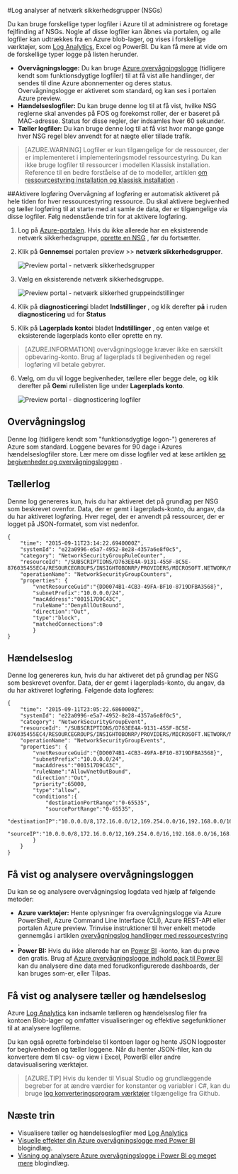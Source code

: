 <properties
   pageTitle="Overvåge handlinger, hændelser og tællere til NSGs | Microsoft Azure"
   description="Lær, hvordan du aktiverer tællere, begivenheder og drift hændelseslogføring i NSGs"
   services="virtual-network"
   documentationCenter="na"
   authors="jimdial"
   manager="carmonm"
   editor="tysonn"
   tags="azure-resource-manager"
/>
<tags
   ms.service="virtual-network"
   ms.devlang="na"
   ms.topic="article"
   ms.tgt_pltfrm="na"
   ms.workload="infrastructure-services"
   ms.date="07/14/2016"
   ms.author="jdial" />

#<a name="log-analytics-for-network-security-groups-nsgs"></a>Log analyser af netværk sikkerhedsgrupper (NSGs)

Du kan bruge forskellige typer logfiler i Azure til at administrere og foretage fejlfinding af NSGs. Nogle af disse logfiler kan åbnes via portalen, og alle logfiler kan udtrækkes fra en Azure blob-lager, og vises i forskellige værktøjer, som [Log Analytics](../log-analytics/log-analytics-azure-networking-analytics.md), Excel og PowerBI. Du kan få mere at vide om de forskellige typer logge på listen herunder.

- **Overvågningslogge:** Du kan bruge [Azure overvågningslogge](../monitoring-and-diagnostics/insights-debugging-with-events.md) (tidligere kendt som funktionsdygtige logfiler) til at få vist alle handlinger, der sendes til dine Azure abonnementer og deres status. Overvågningslogge er aktiveret som standard, og kan ses i portalen Azure preview.
- **Hændelseslogfiler:** Du kan bruge denne log til at få vist, hvilke NSG reglerne skal anvendes på FOS og forekomst roller, der er baseret på MAC-adresse. Status for disse regler, der indsamles hver 60 sekunder.
- **Tæller logfiler:** Du kan bruge denne log til at få vist hvor mange gange hver NSG regel blev anvendt for at nægte eller tillade trafik.

>[AZURE.WARNING] Logfiler er kun tilgængelige for de ressourcer, der er implementeret i implementeringsmodel ressourcestyring. Du kan ikke bruge logfiler til ressourcer i modellen Klassisk installation. Reference til en bedre forståelse af de to modeller, artiklen [om ressourcestyring installation og klassisk installation](../resource-manager-deployment-model.md) .

##<a name="enable-logging"></a>Aktivere logføring
Overvågning af logføring er automatisk aktiveret på hele tiden for hver ressourcestyring ressource. Du skal aktivere begivenhed og tæller logføring til at starte med at samle de data, der er tilgængelige via disse logfiler. Følg nedenstående trin for at aktivere logføring.

1.  Log på [Azure-portalen](https://portal.azure.com). Hvis du ikke allerede har en eksisterende netværk sikkerhedsgruppe, [oprette en NSG](virtual-networks-create-nsg-arm-ps.md) , før du fortsætter.

2.  Klik på **Gennemse**i portalen preview >> **netværk sikkerhedsgrupper**.

    ![Preview portal - netværk sikkerhedsgrupper](./media/virtual-network-nsg-manage-log/portal-enable1.png)

3. Vælg en eksisterende netværk sikkerhedsgruppe.

    ![Preview portal - netværk sikkerhed gruppeindstillinger](./media/virtual-network-nsg-manage-log/portal-enable2.png)

4. Klik på **diagnosticering**i bladet **Indstillinger** , og klik derefter **på** i ruden **diagnosticering** ud for **Status**
5. Klik på **Lagerplads konto**i bladet **Indstillinger** , og enten vælge et eksisterende lagerplads konto eller oprette en ny.  

>[AZURE.INFORMATION] overvågningslogge kræver ikke en særskilt opbevaring-konto. Brug af lagerplads til begivenheden og regel logføring vil betale gebyrer.

6. Vælg, om du vil logge begivenheder, tællere eller begge dele, og klik derefter på **Gem**i rullelisten lige under **Lagerplads konto**.

    ![Preview portal - diagnosticering logfiler](./media/virtual-network-nsg-manage-log/portal-enable3.png)

## <a name="audit-log"></a>Overvågningslog
Denne log (tidligere kendt som "funktionsdygtige logon-") genereres af Azure som standard.  Loggene bevares for 90 dage i Azures hændelseslogfiler store. Lær mere om disse logfiler ved at læse artiklen [se begivenheder og overvågningsloggen](../monitoring-and-diagnostics/insights-debugging-with-events.md) .

## <a name="counter-log"></a>Tællerlog
Denne log genereres kun, hvis du har aktiveret det på grundlag per NSG som beskrevet ovenfor. Data, der er gemt i lagerplads-konto, du angav, da du har aktiveret logføring. Hver regel, der er anvendt på ressourcer, der er logget på JSON-formatet, som vist nedenfor.

    {
        "time": "2015-09-11T23:14:22.6940000Z",
        "systemId": "e22a0996-e5a7-4952-8e28-4357a6e8f0c5",
        "category": "NetworkSecurityGroupRuleCounter",
        "resourceId": "/SUBSCRIPTIONS/D763EE4A-9131-455F-8C5E-876035455EC4/RESOURCEGROUPS/INSIGHTOBONRP/PROVIDERS/MICROSOFT.NETWORK/NETWORKSECURITYGROUPS/NSGINSIGHTOBONRP",
        "operationName": "NetworkSecurityGroupCounters",
        "properties": {
            "vnetResourceGuid":"{DD0074B1-4CB3-49FA-BF10-8719DFBA3568}",
            "subnetPrefix":"10.0.0.0/24",
            "macAddress":"001517D9C43C",
            "ruleName":"DenyAllOutBound",
            "direction":"Out",
            "type":"block",
            "matchedConnections":0
            }
    }

## <a name="event-log"></a>Hændelseslog
Denne log genereres kun, hvis du har aktiveret det på grundlag per NSG som beskrevet ovenfor. Data, der er gemt i lagerplads-konto, du angav, da du har aktiveret logføring. Følgende data logføres:

    {
        "time": "2015-09-11T23:05:22.6860000Z",
        "systemId": "e22a0996-e5a7-4952-8e28-4357a6e8f0c5",
        "category": "NetworkSecurityGroupEvent",
        "resourceId": "/SUBSCRIPTIONS/D763EE4A-9131-455F-8C5E-876035455EC4/RESOURCEGROUPS/INSIGHTOBONRP/PROVIDERS/MICROSOFT.NETWORK/NETWORKSECURITYGROUPS/NSGINSIGHTOBONRP",
        "operationName": "NetworkSecurityGroupEvents",
        "properties": {
            "vnetResourceGuid":"{DD0074B1-4CB3-49FA-BF10-8719DFBA3568}",
            "subnetPrefix":"10.0.0.0/24",
            "macAddress":"001517D9C43C",
            "ruleName":"AllowVnetOutBound",
            "direction":"Out",
            "priority":65000,
            "type":"allow",
            "conditions":{
                "destinationPortRange":"0-65535",
                "sourcePortRange":"0-65535",
                "destinationIP":"10.0.0.0/8,172.16.0.0/12,169.254.0.0/16,192.168.0.0/16,168.63.129.16/32",
                "sourceIP":"10.0.0.0/8,172.16.0.0/12,169.254.0.0/16,192.168.0.0/16,168.63.129.16/32"
            }
        }
    }

## <a name="view-and-analyze-the-audit-log"></a>Få vist og analysere overvågningsloggen
Du kan se og analysere overvågningslog logdata ved hjælp af følgende metoder:

- **Azure værktøjer:** Hente oplysninger fra overvågningslogge via Azure PowerShell, Azure Command Line Interface (CLI), Azure REST-API eller portalen Azure preview.  Trinvise instruktioner til hver enkelt metode gennemgås i artiklen [overvågningslog handlinger med ressourcestyring](../resource-group-audit.md) .
- **Power BI:** Hvis du ikke allerede har en [Power BI](https://powerbi.microsoft.com/pricing) -konto, kan du prøve den gratis. Brug af [Azure overvågningslogge indhold pack til Power BI](https://powerbi.microsoft.com/documentation/powerbi-content-pack-azure-audit-logs/) kan du analysere dine data med forudkonfigurerede dashboards, der kan bruges som-er, eller Tilpas.

## <a name="view-and-analyze-the-counter-and-event-log"></a>Få vist og analysere tæller og hændelseslog

Azure [Log Analytics](../log-analytics/log-analytics-azure-networking-analytics.md) kan indsamle tælleren og hændelseslog filer fra kontoen Blob-lager og omfatter visualiseringer og effektive søgefunktioner til at analysere logfilerne.

Du kan også oprette forbindelse til kontoen lager og hente JSON logposter for begivenheden og tæller loggene. Når du henter JSON-filer, kan du konvertere dem til csv- og view i Excel, PowerBI eller andre datavisualisering værktøjer.

>[AZURE.TIP] Hvis du kender til Visual Studio og grundlæggende begreber for at ændre værdier for konstanter og variabler i C#, kan du bruge [log konverteringsprogram værktøjer](https://github.com/Azure-Samples/networking-dotnet-log-converter) tilgængelige fra Github.

## <a name="next-steps"></a>Næste trin

- Visualisere tæller og hændelseslogfiler med [Log Analytics](../log-analytics/log-analytics-azure-networking-analytics.md)
- [Visuelle effekter din Azure overvågningslogge med Power BI](http://blogs.msdn.com/b/powerbi/archive/2015/09/30/monitor-azure-audit-logs-with-power-bi.aspx) blogindlæg.
- [Visning og analysere Azure overvågningslogge i Power BI og meget mere](https://azure.microsoft.com/blog/analyze-azure-audit-logs-in-powerbi-more/) blogindlæg.

